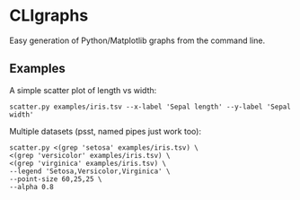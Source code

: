 CLIgraphs
=========

Easy generation of Python/Matplotlib graphs from the command line.

## Examples

A simple scatter plot of length vs width:
```
scatter.py examples/iris.tsv --x-label 'Sepal length' --y-label 'Sepal width'
```

Multiple datasets (psst, named pipes just work too):
```
scatter.py <(grep 'setosa' examples/iris.tsv) \
<(grep 'versicolor' examples/iris.tsv) \
<(grep 'virginica' examples/iris.tsv) \
--legend 'Setosa,Versicolor,Virginica' \
--point-size 60,25,25 \
--alpha 0.8
```
